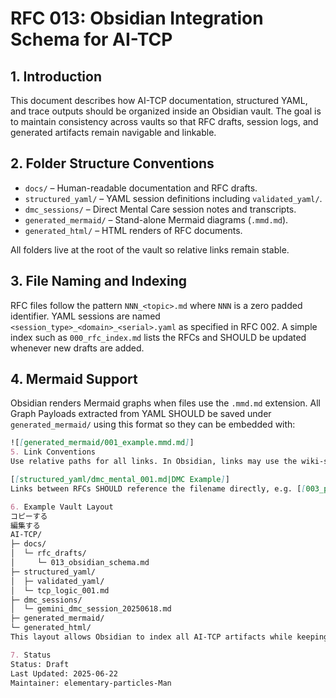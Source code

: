 # RFC 013: Obsidian Integration Schema for AI-TCP

## 1. Introduction

This document describes how AI-TCP documentation, structured YAML, and trace outputs should be organized inside an Obsidian vault. The goal is to maintain consistency across vaults so that RFC drafts, session logs, and generated artifacts remain navigable and linkable.

## 2. Folder Structure Conventions

- `docs/` – Human-readable documentation and RFC drafts.
- `structured_yaml/` – YAML session definitions including `validated_yaml/`.
- `dmc_sessions/` – Direct Mental Care session notes and transcripts.
- `generated_mermaid/` – Stand-alone Mermaid diagrams (`.mmd.md`).
- `generated_html/` – HTML renders of RFC documents.

All folders live at the root of the vault so relative links remain stable.

## 3. File Naming and Indexing

RFC files follow the pattern `NNN_<topic>.md` where `NNN` is a zero padded identifier. YAML sessions are named `<session_type>_<domain>_<serial>.yaml` as specified in RFC 002. A simple index such as `000_rfc_index.md` lists the RFCs and SHOULD be updated whenever new drafts are added.

## 4. Mermaid Support

Obsidian renders Mermaid graphs when files use the `.mmd.md` extension. All Graph Payloads extracted from YAML SHOULD be saved under `generated_mermaid/` using this format so they can be embedded with:

```markdown
![[generated_mermaid/001_example.mmd.md]]
5. Link Conventions
Use relative paths for all links. In Obsidian, links may use the wiki-style syntax with optional aliases:

[[structured_yaml/dmc_mental_001.md|DMC Example]]
Links between RFCs SHOULD reference the filename directly, e.g. [[003_packet_definition.md]]. Avoid absolute paths so the vault can be moved without breaking references.

6. Example Vault Layout
コピーする
編集する
AI-TCP/
├─ docs/
│  └─ rfc_drafts/
│     └─ 013_obsidian_schema.md
├─ structured_yaml/
│  ├─ validated_yaml/
│  └─ tcp_logic_001.md
├─ dmc_sessions/
│  └─ gemini_dmc_session_20250618.md
├─ generated_mermaid/
└─ generated_html/
This layout allows Obsidian to index all AI-TCP artifacts while keeping related assets grouped by type.

7. Status
Status: Draft
Last Updated: 2025-06-22
Maintainer: elementary-particles-Man
